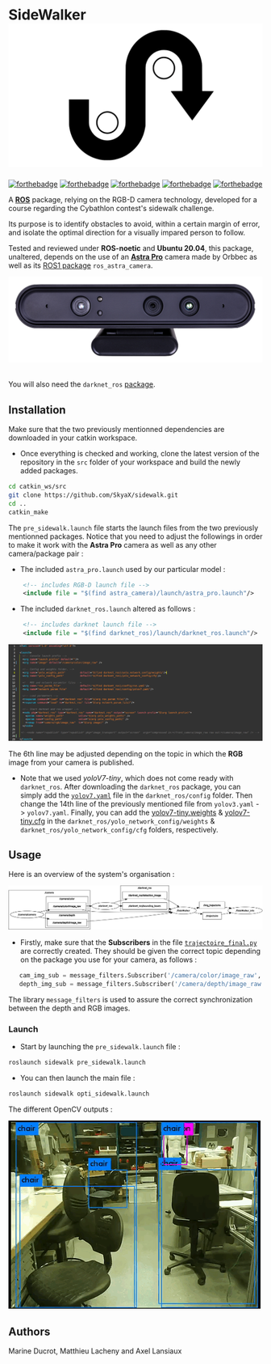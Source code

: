 # SideWalker ![logo](https://github.com/SkyaX/sidewalk/blob/main/images/logo.png)

[![forthebadge](https://forthebadge.com/images/badges/made-with-python.svg)](https://forthebadge.com)
[![forthebadge](https://forthebadge.com/images/badges/60-percent-of-the-time-works-every-time.svg)](https://forthebadge.com)
[![forthebadge](https://forthebadge.com/images/badges/built-with-love.svg)](https://forthebadge.com)
[![forthebadge](https://forthebadge.com/images/badges/it-works-why.svg)](https://forthebadge.com)
[![forthebadge](https://forthebadge.com/images/badges/works-on-my-machine.svg)](https://forthebadge.com)

A [**ROS**](http://wiki.ros.org/noetic) package, relying on the RGB-D camera technology, developed for a course regarding the Cybathlon contest's sidewalk challenge.

Its purpose is to identify obstacles to avoid, within a certain margin of error, and isolate the optimal direction for a visually impared person to follow.

Tested and reviewed under **ROS-noetic** and **Ubuntu 20.04**, this package, unaltered, depends on the use of an [**Astra Pro**](https://orbbec3d.com/index/Product/info.html?cate=38&id=36) camera made by Orbbec as well as its [ROS1 package](https://github.com/orbbec/ros_astra_camera.git) `ros_astra_camera`.

![astra_pro](https://github.com/SkyaX/sidewalk/blob/main/images/Astra%20Pro%20Plus_00.png)&nbsp;

You will also need the `darknet_ros` [package](https://github.com/leggedrobotics/darknet_ros.git).

## Installation

Make sure that the two previously mentionned dependencies are downloaded in your catkin workspace.

 - Once everything is checked and working, clone the latest version of the repository in the `src` folder of your workspace and build the newly added packages.

```bash
cd catkin_ws/src
git clone https://github.com/SkyaX/sidewalk.git
cd ..
catkin_make
```

The `pre_sidewalk.launch` file starts the launch files from the two previously mentionned packages.
Notice that you need to adjust the followings in order to make it work with the **Astra Pro** camera as well as any other camera/package pair :

 - The included `astra_pro.launch` used by our particular model : 

```XML
	<!-- includes RGB-D launch file -->
	<include file = "$(find astra_camera)/launch/astra_pro.launch"/>
```

 - The included `darknet_ros.launch` altered as follows : 

```XML
 	<!-- includes darknet launch file --> 
	<include file = "$(find darknet_ros)/launch/darknet_ros.launch"/> 
```

![image](https://github.com/SkyaX/sidewalk/blob/main/images/darknet_ros_launch.png "Darknet_ros launch file")

The 6th line may be adjusted depending on the topic in which the **RGB** image from your camera is published.

 - Note that we used _yoloV7-tiny_, which does not come ready with `darknet_ros`. 
After downloading the `darknet_ros` package, you can simply add the [`yolov7.yaml`](https://github.com/SkyaX/sidewalk/blob/main/configs/yolov7.yaml) file in the `darknet_ros/config` folder.
Then change the 14th line of the previously mentioned file from `yolov3.yaml` -> `yolov7.yaml`.
Finally, you can add the [yolov7-tiny.weights](https://github.com/SkyaX/sidewalk/blob/main/configs/yolov7-tiny.weights) & [yolov7-tiny.cfg](https://github.com/SkyaX/sidewalk/blob/main/configs/yolov7-tiny.cfg) in the `darknet_ros/yolo_network_config/weights` & `darknet_ros/yolo_network_config/cfg` folders, respectively.

## Usage

Here is an overview of the system's organisation :

![rqtgraph](https://github.com/SkyaX/sidewalk/blob/main/images/rosgraph.png)

 - Firstly, make sure that the **Subscribers** in the file [`trajectoire_final.py`](https://github.com/SkyaX/sidewalk/blob/main/src/trajectoire_final.py) are correctly created. They should be given the correct topic depending on the package you use for your camera, as follows :

 ```python
	cam_img_sub = message_filters.Subscriber('/camera/color/image_raw', Image)
	depth_img_sub = message_filters.Subscriber('/camera/depth/image_raw', Image)
 ```

 The library `message_filters` is used to assure the correct synchronization between the depth and RGB images.

### Launch

 - Start by launching the `pre_sidewalk.launch` file :
```bash
roslaunch sidewalk pre_sidewalk.launch
```

 - You can then launch the main file :
```bash
roslaunch sidewalk opti_sidewalk.launch
```

The different OpenCV outputs :

![yolo_gif](https://github.com/SkyaX/sidewalk/blob/main/images/yolo_gif.gif)



## Authors

Marine Ducrot, Matthieu Lacheny and Axel Lansiaux

